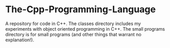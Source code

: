 # The-Cpp-Programming-Language

A repository for code in C++. The classes directory includes my experiments with object oriented programming in C++. The small programs directory is for small programs (and other things that warrant no explanation!).

